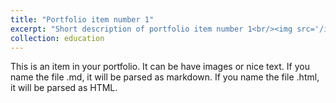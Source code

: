 ```yaml
---
title: "Portfolio item number 1"
excerpt: "Short description of portfolio item number 1<br/><img src='/images/500x300.png'>"
collection: education
---
```


This is an item in your portfolio. It can be have images or nice text. If you name the file .md, it will be parsed as markdown. If you name the file .html, it will be parsed as HTML. 

